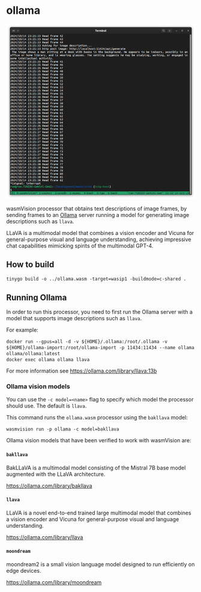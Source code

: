 # ollama

![ollama](../../images/ollama-processor.png)

wasmVision processor that obtains text descriptions of image frames, by sending frames to an [Ollama](https://ollama.com/) server running a model for generating image descriptions such as `llava`.

LLaVA is a multimodal model that combines a vision encoder and Vicuna for general-purpose visual and language understanding, achieving impressive chat capabilities mimicking spirits of the multimodal GPT-4.

## How to build

```shell
tinygo build -o ../ollama.wasm -target=wasip1 -buildmode=c-shared .
```

## Running Ollama

In order to run this processor, you need to first run the Ollama server with a model that supports image descriptions such as `llava`.

For example:

```shell
docker run --gpus=all -d -v ${HOME}/.ollama:/root/.ollama -v ${HOME}/ollama-import:/root/ollama-import -p 11434:11434 --name ollama ollama/ollama:latest
docker exec ollama ollama llava
```

For more information see https://ollama.com/library/llava:13b

### Ollama vision models


You can use the `-c model=<name>` flag to specify which model the processor should use. The default is `llava`.

This command runs the `ollama.wasm` processor using the `bakllava` model:

```shell
wasmvision run -p ollama -c model=bakllava
```

Ollama vision models that have been verified to work with wasmVision are:

#### `bakllava`

BakLLaVA is a multimodal model consisting of the Mistral 7B base model augmented with the LLaVA architecture.

https://ollama.com/library/bakllava


#### `llava`

LLaVA is a novel end-to-end trained large multimodal model that combines a vision encoder and Vicuna for general-purpose visual and language understanding.

https://ollama.com/library/llava


#### `moondream`

moondream2 is a small vision language model designed to run efficiently on edge devices.

https://ollama.com/library/moondream

